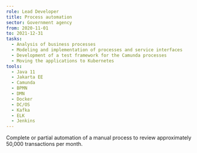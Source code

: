 ```yaml
---
role: Lead Developer
title: Process automation
sector: Government agency
from: 2020-11-01
to: 2021-12-31
tasks:
  - Analysis of business processes
  - Modeling and implementation of processes and service interfaces
  - Development of a test framework for the Camunda processes
  - Moving the applications to Kubernetes
tools:
  - Java 11
  - Jakarta EE
  - Camunda
  - BPMN
  - DMN
  - Docker
  - DC/OS
  - Kafka
  - ELK
  - Jenkins
---
```


Complete or partial automation of a manual process to review approximately 50,000 transactions per month.
